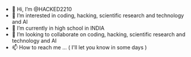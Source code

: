 - 👋 Hi, I’m @HACKED2210
- 👀 I’m interested in coding, hacking, scientific research and technology and AI
- 🌱 I’m currently in high school in INDIA
- 💞️ I’m looking to collaborate on coding, hacking, scientific research and technology and AI
- 📫 How to reach me ... ( I'll let you know in some days )

<!---
HACKED2210/HACKED2210 is a ✨ special ✨ repository because its `README.md` (this file) appears on your GitHub profile.
You can click the Preview link to take a look at your changes.
--->
